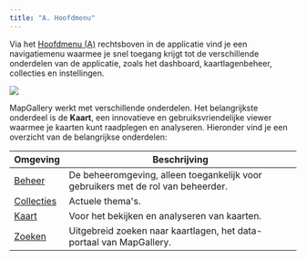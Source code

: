 ```yaml
---
title: "A. Hoofdmenu"
---
```


Via het [Hoofdmenu (A)](../map/#kaartviewer) rechtsboven in de applicatie vind je een navigatiemenu waarmee je
snel toegang krijgt tot de verschillende onderdelen van de applicatie, zoals het dashboard, kaartlagenbeheer, collecties
en instellingen.

![](/assets/img/user-main-menu.png)

MapGallery werkt met verschillende onderdelen. Het belangrijkste onderdeel is de **Kaart**, een innovatieve en
gebruiksvriendelijke viewer waarmee je kaarten kunt raadplegen en analyseren. Hieronder vind je een overzicht van de
belangrijkse onderdelen:

| Omgeving                      | Beschrijving                                                                     |
|-------------------------------|----------------------------------------------------------------------------------|
| [Beheer](../../admin/)        | De beheeromgeving, alleen toegankelijk voor gebruikers met de rol van beheerder. |
| [Collecties](../collections/) | Actuele thema's.                                                                 | 
| [Kaart](../map/)              | Voor het bekijken en analyseren van kaarten.                                     | 
| [Zoeken](../search/)          | Uitgebreid zoeken naar kaartlagen, het data-portaal van MapGallery.              | 


